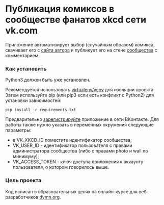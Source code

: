 # Публикация комиксов в сообществе фанатов xkcd сети vk.com
Приложение автоматизирует выбор (случайным образом) комикса, скачивает его с [сайта автора](https://xkcd.com/) и публикует его на стене [сообщества](https://vk.com/club219173551) с комментарием.
### Как установить

Python3 должен быть уже установлен.

Рекомендуется использовать [virtualenv/venv](https://docs.python.org/3/library/venv.html) для изоляции проекта.
Затем используйте pip (или pip3 если есть конфликт с Python2) для
установки зависимостей:
```
pip install -r requirements.txt
```
Предварительно [зарегистрируйте](https://vk.com/apps?act=manage) приложение в сети ВКонтакте.
Для работы также нужно указать в переменных окружения следующие параметры:
- в VK_XKCD_ID поместите идентификатор сообщества;
- VK_USER_ID - идентификатор пользователя с правами администратора сообщества (либо с правами photo и wall по минимуму);
- VK_ACCESS_TOKEN - ключ доступа приложения к аккаунту пользователя, о котором говорилось выше.

### Цель проекта

Код написан в образовательных целях на онлайн-курсе для веб-разработчиков [dvmn.org](https://dvmn.org/).